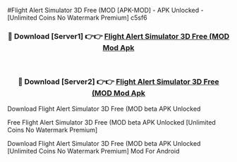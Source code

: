 #Flight Alert Simulator 3D Free (MOD [APK-MOD] - APK Unlocked - [Unlimited Coins No Watermark Premium] c5sf6



<div align="center">

<h3>🔴 Download [Server1] 👉👉 <a href="https://momento.my/?title=Flight_Alert_Simulator_3D_Free_(MOD">Flight Alert Simulator 3D Free (MOD Mod Apk</a></h3><br>

<h3>🔴 Download [Server2] 👉👉 <a href="https://momento.my/?title=Flight_Alert_Simulator_3D_Free_(MOD">Flight Alert Simulator 3D Free (MOD Mod Apk</a></h3>
</div>



Download Flight Alert Simulator 3D Free (MOD beta APK Unlocked

Free Flight Alert Simulator 3D Free (MOD beta APK Unlocked [Unlimited Coins No Watermark Premium]

Download Flight Alert Simulator 3D Free (MOD beta APK Unlocked [Unlimited Coins No Watermark Premium] Mod For Android
